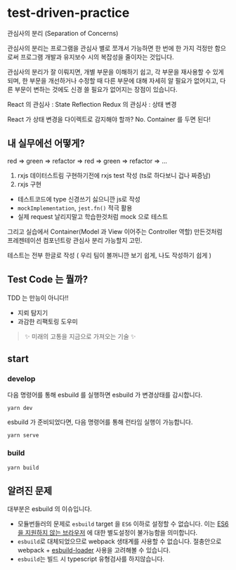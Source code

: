 # test-driven-practice

관심사의 분리 (Separation of Concerns)

관심사의 분리는 프로그램을 관심사 별로 쪼개서 가능하면 
한 번에 한 가지 걱정만 함으로써 프로그램 개발과 유지보수 시의 복잡성을 줄이자는 것입니다. 

관심사의 분리가 잘 이뤄지면, 개별 부문을 이해하기 쉽고, 각 부문을 재사용할 수 있게 되며, 
한 부문을 개선하거나 수정할 때 다른 부문에 대해 자세히 알 필요가 없어지고,
다른 부문이 변하는 것에도 신경 쓸 필요가 없어지는 장점이 있습니다.

React 의 관심사 : State Reflection 
Redux 의 관심사 : 상태 변경

React 가 상태 변경을 다이렉트로 감지해야 할까? No. Container 를 두면 된다!

## 내 실무에선 어떻게?

red => green => refactor => red => green => refactor => ... 

1. rxjs 데이터스트림 구현하기전에 rxjs test 작성 (ts로 하다보니 겁나 짜증남)
2. rxjs 구현

* 테스트코드에 type 신경쓰기 싫으니깐 js로 작성
* `mockImplementation`, `jest.fn()` 적극 활용
* 실제 request 날리지말고 학습한것처럼 mock 으로 테스트

그리고 실습에서 Container(Model 과 View 이어주는 Controller 역할) 만든것처럼
프레젠테이션 컴포넌트랑 관심사 분리 가능할지 고민. 

테스트는 전부 한글로 작성 ( 우리 팀이 볼꺼니깐 보기 쉽게, 나도 작성하기 쉽게 )

## Test Code 는 뭘까?

TDD 는 만능이 아니다!!

* 지뢰 탐지기
* 과감한 리팩토링 도우미

> ✨ 미래의 고통을 지금으로 가져오는 기술 ✨

## start

### develop

다음 명령어를 통해 esbuild 를 실행하면 esbuild 가 변경상태를 감시합니다.

```
yarn dev
```

esbuild 가 준비되었다면, 다음 명령어를 통해 런타임 실행이 가능합니다.

```
yarn serve
```

### build

```
yarn build
```


## 알려진 문제

대부분은 esbuild 의 이슈입니다.

* 모듈번들러의 문제로 `esbuild` target 을 `ES6` 이하로 설정할 수 없습니다. 
이는 [ES6 을 지원하지 않는 브라우저](https://caniuse.com/es6) 에 대한 별도설정이 불가능함을 의미합니다.
* `esbuild`로 대체되었으므로 webpack 생태계를 사용할 수 없습니다. 절충안으로 webpack + [esbuild-loader](https://github.com/privatenumber/esbuild-loader) 사용을 고려해볼 수 있습니다.
* `esbuild`는 빌드 시 typescript 유형검사를 하지않습니다.
